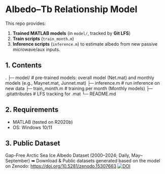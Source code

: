 # Albedo–Tb Relationship Model

This repo provides:
1) **Trained MATLAB models** (in `model/`, tracked by **Git LFS**)
2) **Train scripts** (`train_month.m`)
3) **Inference scripts** (`inference.m`) to estimate albedo from new passive microwave/aux inputs.

## 1. Contents
.
├─ model/                 # pre-trained models: overall model (Net.mat) and monthly models (e.g., Maynet.mat, Junnet.mat)
├─ inference.m            # run inference on new data
├─ train_month.m          # training per month (Monthly models)
├─ .gitattributes         # LFS tracking for .mat
└─ README.md


## 2. Requirements
- MATLAB (tested on R2020b)  
- OS: Windows 10/11

## 3. **Public Dataset** 
Gap-Free Arctic Sea Ice Albedo Dataset (2000–2024; Daily, May–September) 
➡ Download & Public datasets generated based on the model on Zenodo: https://doi.org/10.5281/zenodo.15307663
[![DOI](https://zenodo.org/badge/DOI/10.5281/zenodo.15307663.svg)](https://doi.org/10.5281/zenodo.15307663)
